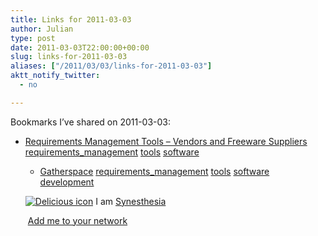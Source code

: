 ```yaml
---
title: Links for 2011-03-03
author: Julian
type: post
date: 2011-03-03T22:00:00+00:00
slug: links-for-2011-03-03 
aliases: ["/2011/03/03/links-for-2011-03-03"]
aktt_notify_twitter:
  - no

---
```

Bookmarks I&#8217;ve shared on 2011-03-03:

  * [Requirements Management Tools &#8211; Vendors and Freeware Suppliers][1] 
    [requirements_management][2] [tools][3] [software][4] </li> 
    
      * [Gatherspace][5] 
        [requirements_management][2] [tools][3] [software][4] [development][6] </li> </ul> 
        
        <p class="deliciouslink">
          <a href="https://del.icio.us/synesthesia" title="See all my bookmarks on del.icio.us"><img src="https://www.synesthesia.co.uk/images/deliciousicon.jpg" alt="Delicious icon" /></a>&nbsp;I am <a href="https://del.icio.us/synesthesia" title="See all my bookmarks on del.icio.us">Synesthesia</a>
        </p>
        
        <p class="deliciouslink">
          <a href="https://del.icio.us/network?add=synesthesia" title="Add me to your del.icio.us network"><img src="https://www.synesthesia.co.uk/images/add.gif" alt="" /></a>&nbsp;<a href="https://del.icio.us/network?add=synesthesia" title="Add me to your del.icio.us network">Add me to your network</a>
        </p>

 [1]: https://easyweb.easynet.co.uk/~iany/other/vendors.htm
 [2]: https://www.delicious.com/synesthesia/requirements_management
 [3]: https://www.delicious.com/synesthesia/tools
 [4]: https://www.delicious.com/synesthesia/software
 [5]: https://gatherspace.com/index.html
 [6]: https://www.delicious.com/synesthesia/development